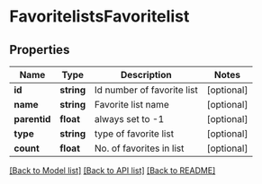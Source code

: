 # FavoritelistsFavoritelist

## Properties
Name | Type | Description | Notes
------------ | ------------- | ------------- | -------------
**id** | **string** | Id number of favorite list | [optional] 
**name** | **string** | Favorite list name | [optional] 
**parentid** | **float** | always set to -1 | [optional] 
**type** | **string** | type of favorite list | [optional] 
**count** | **float** | No. of favorites in list | [optional] 

[[Back to Model list]](../README.md#documentation-for-models) [[Back to API list]](../README.md#documentation-for-api-endpoints) [[Back to README]](../README.md)


